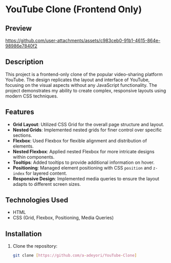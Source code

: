 # YouTube Clone (Frontend Only)

## Preview


https://github.com/user-attachments/assets/c983ceb0-91b1-4615-864e-98986e7840f2



## Description

This project is a frontend-only clone of the popular video-sharing platform YouTube. The design replicates the layout and interface of YouTube, focusing on the visual aspects without any JavaScript functionality. The project demonstrates my ability to create complex, responsive layouts using modern CSS techniques.

## Features

- **Grid Layout**: Utilized CSS Grid for the overall page structure and layout.
- **Nested Grids**: Implemented nested grids for finer control over specific sections.
- **Flexbox**: Used Flexbox for flexible alignment and distribution of elements.
- **Nested Flexbox**: Applied nested Flexbox for more intricate designs within components.
- **Tooltips**: Added tooltips to provide additional information on hover.
- **Positioning**: Managed element positioning with CSS `position` and `z-index` for layered content.
- **Responsive Design**: Implemented media queries to ensure the layout adapts to different screen sizes.

## Technologies Used

- HTML
- CSS (Grid, Flexbox, Positioning, Media Queries)

## Installation

1. Clone the repository:
   ```bash
   git clone [https://github.com/a-adeyori/YouTube-Clone]
